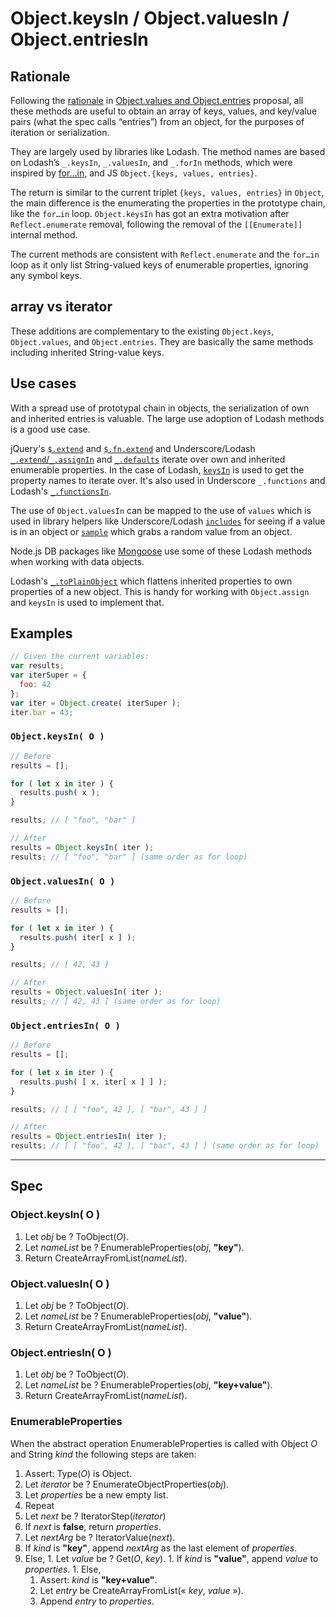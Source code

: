 # Object.keysIn / Object.valuesIn / Object.entriesIn

## Rationale

Following the [rationale](https://github.com/tc39/proposal-object-values-entries#rationale)
in [Object.values and Object.entries](https://github.com/tc39/proposal-object-values-entries)
proposal, all these methods are useful to obtain an array of keys, values, and
key/value pairs (what the spec calls “entries”) from an object, for the purposes
of iteration or serialization.

They are largely used by libraries like Lodash. The method names are based on Lodash’s `_.keysIn`,
`_.valuesIn`, and `_.forIn` methods, which were inspired by
[for…in](https://developer.mozilla.org/en-US/docs/Web/JavaScript/Reference/Statements/for...in),
and JS `Object.{keys, values, entries}`.

The return is similar to the current triplet `{keys, values, entries}` in `Object`,
the main difference is the enumerating the properties in the prototype chain, like
the `for…in` loop. `Object.keysIn` has got an extra motivation after
`Reflect.enumerate` removal, following the removal of the `[[Enumerate]]`
internal method.

The current methods are consistent with `Reflect.enumerate` and the `for…in` loop
as it only list String-valued keys of enumerable properties, ignoring any symbol
keys.

## array vs iterator

These additions are complementary to the existing `Object.keys`, `Object.values`,
and `Object.entries`. They are basically the same methods including inherited
String-value keys.

## Use cases

With a spread use of prototypal chain in objects, the serialization of own and
inherited entries is valuable. The large use adoption of Lodash methods is a
good use case.

jQuery's [`$.extend`](http://api.jquery.com/jQuery.extend/) and
[`$.fn.extend`](http://api.jquery.com/jQuery.fn.extend/) and Underscore/Lodash
[`_.extend`/`_.assignIn`](https://lodash.com/docs#assignIn) and
[`_.defaults`](https://lodash.com/docs#defaults) iterate over own and inherited
enumerable properties. In the case of Lodash, [`keysIn`](https://lodash.com/docs#keysIn)
is used to get the property names to iterate over. It's also used in Underscore
`_.functions` and Lodash's [`_.functionsIn`](https://lodash.com/docs#functionsIn).

The use of `Object.valuesIn` can be mapped to the use of `values` which is used
in library helpers like Underscore/Lodash [`includes`](https://lodash.com/docs#includes)
for seeing if a value is in an object or [`sample`](https://lodash.com/docs#sample)
which grabs a random value from an object.

Node.js DB packages like [Mongoose](https://github.com/Automattic/mongoose) use
some of these Lodash methods when working with data objects.

Lodash's [`_.toPlainObject`](https://lodash.com/docs#toPlainObject) which
flattens inherited properties to own properties of a new object. This is handy
for working with `Object.assign` and `keysIn` is used to implement that.

## Examples

```js
// Given the current variables:
var results;
var iterSuper = {
  foo: 42
};
var iter = Object.create( iterSuper );
iter.bar = 43;
```

### `Object.keysIn( O )`

```js
// Before
results = [];

for ( let x in iter ) {
  results.push( x );
}

results; // [ "foo", "bar" ]

// After
results = Object.keysIn( iter );
results; // [ "foo", "bar" ] (same order as for loop)
```

### `Object.valuesIn( O )`

```js
// Before
results = [];

for ( let x in iter ) {
  results.push( iter[ x ] );
}

results; // [ 42, 43 ]

// After
results = Object.valuesIn( iter );
results; // [ 42, 43 ] (same order as for loop)
```

### `Object.entriesIn( O )`

```js
// Before
results = [];

for ( let x in iter ) {
  results.push( [ x, iter[ x ] ] );
}

results; // [ [ "foo", 42 ], [ "bar", 43 ] ]

// After
results = Object.entriesIn( iter );
results; // [ [ "foo", 42 ], [ "bar", 43 ] ] (same order as for loop)
```

----

## Spec

### Object.keysIn( O )

1. Let _obj_ be ? ToObject(_O_).
1. Let _nameList_ be ? EnumerableProperties(_obj_, __"key"__).
1. Return CreateArrayFromList(_nameList_).

### Object.valuesIn( O )

1. Let _obj_ be ? ToObject(_O_).
1. Let _nameList_ be ? EnumerableProperties(_obj_, __"value"__).
1. Return CreateArrayFromList(_nameList_).

### Object.entriesIn( O )

1. Let _obj_ be ? ToObject(_O_).
1. Let _nameList_ be ? EnumerableProperties(_obj_, __"key+value"__).
1. Return CreateArrayFromList(_nameList_).

### EnumerableProperties

When the abstract operation EnumerableProperties is called with Object _O_ and
String _kind_ the following steps are taken:

1. Assert: Type(_O_) is Object.
1. Let _iterator_ be ? EnumerateObjectProperties(_obj_).
1. Let _properties_ be a new empty list.
1. Repeat
  1. Let _next_ be ? IteratorStep(_iterator_)
  1. If _next_ is __false__, return _properties_.
  1. Let _nextArg_ be ? IteratorValue(_next_).
  1. If _kind_ is __"key"__, append _nextArg_ as the last element of _properties_.
  1. Else,
    1. Let _value_ be ? Get(_O_, _key_).
    1. If _kind_ is __"value"__, append _value_ to _properties_.
    1. Else,
      1. Assert: _kind_ is __"key+value"__.
      1. Let _entry_ be CreateArrayFromList(« _key_, _value_ »).
      1. Append _entry_ to _properties_.
